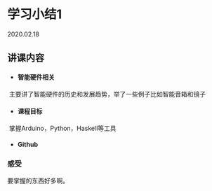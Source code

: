 # 学习小结1 

2020.02.18

## 讲课内容

+ #### 智能硬件相关 

​       主要讲了智能硬件的历史和发展趋势，举了一些例子比如智能音箱和镜子

+ #### 课程目标

​       掌握Arduino，Python，Haskell等工具

+ #### Github

### 感受

要掌握的东西好多啊。